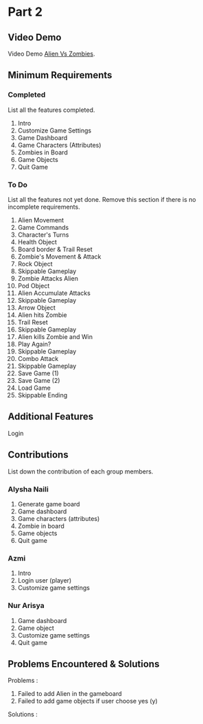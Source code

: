 # Part 2

## Video Demo

Video Demo [Alien Vs Zombies](https://youtube.com).

## Minimum Requirements

### Completed

List all the features completed.

1. Intro
2. Customize Game Settings
3. Game Dashboard
4. Game Characters (Attributes)
5. Zombies in Board
6. Game Objects 
7.  Quit Game

### To Do

List all the features not yet done. Remove this section if there is no incomplete requirements.

1. Alien Movement
2. Game Commands
3. Character's Turns
4. Health Object
5. Board border & Trail Reset
6. Zombie's Movement & Attack
7. Rock Object
8. Skippable Gameplay
9. Zombie Attacks Alien
10. Pod Object
11. Alien Accumulate Attacks
12. Skippable Gameplay
13. Arrow Object
14. Alien hits Zombie
15. Trail Reset
16. Skippable Gameplay
17. Alien kills Zombie and Win
18. Play Again?
19. Skippable Gameplay
20. Combo Attack
21. Skippable Gameplay
22. Save Game (1)
23. Save Game (2)
24. Load Game
25. Skippable Ending

## Additional Features

Login

## Contributions

List down the contribution of each group members.

### Alysha Naili

1. Generate game board
2. Game dashboard
3. Game characters (attributes)
4. Zombie in board
5. Game objects
6. Quit game

### Azmi

1. Intro
2. Login user (player)
3. Customize game settings

### Nur Arisya

1. Game dashboard
2. Game object
3. Customize game settings
4. Quit game

## Problems Encountered & Solutions

Problems :

1. Failed to add Alien in the gameboard
2. Failed to add game objects if user choose yes (y)

Solutions :
